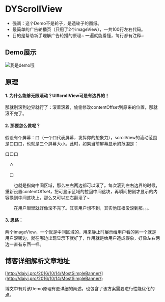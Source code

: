 # DYScrollView
* 强调：这个Demo不是轮子，是造轮子的图纸。
* 最简单的广告轮播页（只用了2个imageView），一共100行左右代码。  
* 目的是帮助新手理解广告轮播的原理~ 一遍就能看懂，每行都有注释~

## Demo展示



![我是demo哦](DYScrollView.gif)

## 原理

#### 1. 为什么能够无限滚动？UIScrollView可是有边界的！

那就别滚到边界就行了：滚着滚着，偷偷修改contentOffset到原来的位置，那就滚不完了。



#### 2.  那要怎么做呢？

假设有个屏幕：口（一个口代表屏幕，发挥你的想象力），scrollView的滚动范围是口口口，也就是三个屏幕大小。此时，如果当前屏幕显示的范围是：

口口口

　∧

　口

　　也就是指向中间区域，那么左右两边都可以滚了。每次滚到左右边界的时候，重新设置contentOffset，把可显示区域的拉回中间这块，再瞬间把刚才显示的内容换到中间这块上，那么又可以左右翻滚了~

　　在用户眼里就好像滚不完了。其实用户想不到，其实他压根没滚到那。。。



#### 3. 思路：

两个imageView，一个就是中间区域的，用来静止时展示给用户看的另一个就是用户滚哪边，就在哪边出现显示下就好了，作用就是给用户造成假象，好像左右两边一直有东西一样。  

## 博客详细解析文章地址  
[http://daiyi.pro/2016/10/14/MostSimpleBanner/](http://daiyi.pro/2016/10/14/MostSimpleBanner/)

博文中有对该Demo原理有更详细的阐述，也包含了该方案需要进行性能优化的点。